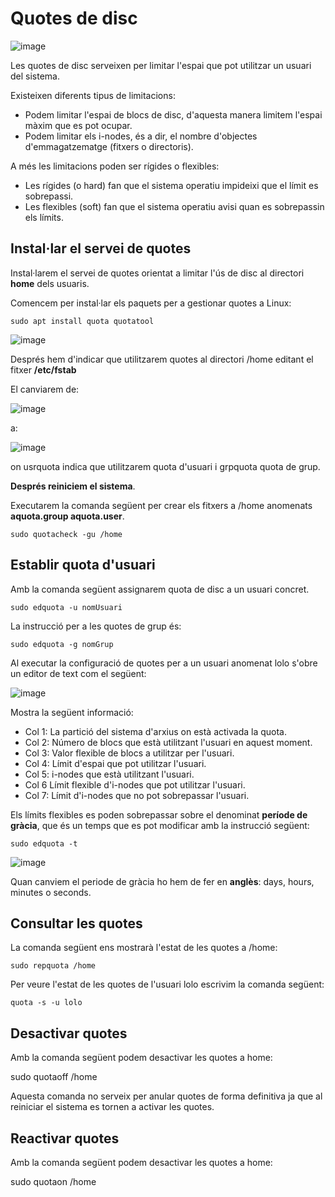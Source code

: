 # Quotes de disc

![image](https://github.com/XaSaFa/MP04/assets/110727546/5603e8d2-5a76-44f7-a315-802cdba4ddb4)

Les quotes de disc serveixen per limitar l'espai que pot utilitzar un usuari del sistema.

Existeixen diferents tipus de limitacions:

- Podem limitar l'espai de blocs de disc, d'aquesta manera limitem l'espai màxim que es pot ocupar.
- Podem limitar els i-nodes, és a dir, el nombre d'objectes d'emmagatzematge (fitxers o directoris).

A més les limitacions poden ser rígides o flexibles:

- Les rígides (o hard) fan que el sistema operatiu impideixi que el límit es sobrepassi.
- Les flexibles (soft) fan que el sistema operatiu avisi quan es sobrepassin els límits.

## Instal·lar el servei de quotes

Instal·larem el servei de quotes orientat a limitar l'ús de disc al directori **home** dels usuaris.

Comencem per instal·lar els paquets per a gestionar quotes a Linux:

```
sudo apt install quota quotatool
```

![image](https://github.com/XaSaFa/MP04/assets/110727546/7ecfcd08-eea2-48c4-bac5-5d8c97272b53)

Després hem d'indicar que utilitzarem quotes al directori /home editant el fitxer **/etc/fstab**

El canviarem de:

![image](https://github.com/XaSaFa/MP04/assets/110727546/fe054819-12f6-4106-af4b-d9e7c673f630)

a: 

![image](https://github.com/XaSaFa/MP04/assets/110727546/544d9a3d-3070-4498-8705-2b2679b137d0)

on usrquota indica que utilitzarem quota d'usuari i grpquota quota de grup.

**Després reiniciem el sistema**.

Executarem la comanda següent per crear els fitxers a /home anomenats **aquota.group  aquota.user**.

```
sudo quotacheck -gu /home
```

## Establir quota d'usuari

Amb la comanda següent assignarem quota de disc a un usuari concret.

```
sudo edquota -u nomUsuari
```

La instrucció per a les quotes de grup és:

```
sudo edquota -g nomGrup
```

Al executar la configuració de quotes per a un usuari anomenat lolo s'obre un editor de text com el següent:

![image](https://github.com/XaSaFa/MP04/assets/110727546/ba901745-bbb3-4a58-bf0c-9e1e1265845f)

Mostra la següent informació:

- Col 1: La partició del sistema d'arxius on està activada la quota.
- Col 2: Número de blocs que està utilitzant l'usuari en aquest moment.
- Col 3: Valor flexible de blocs a utilitzar per l'usuari.
- Col 4: Límit d'espai que pot utilitzar l'usuari.
- Col 5: i-nodes que està utilitzant l'usuari.
- Col 6 Límit flexible d'i-nodes que pot utilitzar l'usuari.
- Col 7: Límit d'i-nodes que no pot sobrepassar l'usuari.

Els límits flexibles es poden sobrepassar sobre el denominat **període de gràcia**, que és un temps que es pot modificar amb la instrucció següent:

```
sudo edquota -t
```

![image](https://github.com/XaSaFa/MP04/assets/110727546/b13f8f91-ac0c-49a4-9848-5819a32c4f9a)

Quan canviem el periode de gràcia ho hem de fer en **anglès**: days, hours, minutes o seconds.

## Consultar les quotes

La comanda següent ens mostrarà l'estat de les quotes a /home:

```
sudo repquota /home
```

Per veure l'estat de les quotes de l'usuari lolo escrivim la comanda següent:

```
quota -s -u lolo
```

## Desactivar quotes

Amb la comanda següent podem desactivar les quotes a home:

sudo quotaoff /home

Aquesta comanda no serveix per anular quotes de forma definitiva ja que al reiniciar el sistema es tornen a activar les quotes.

## Reactivar quotes

Amb la comanda següent podem desactivar les quotes a home:

sudo quotaon /home

